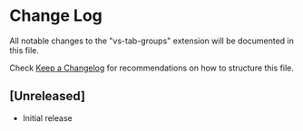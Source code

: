 # Change Log

All notable changes to the "vs-tab-groups" extension will be documented in this file.

Check [Keep a Changelog](http://keepachangelog.com/) for recommendations on how to structure this file.

## [Unreleased]

- Initial release